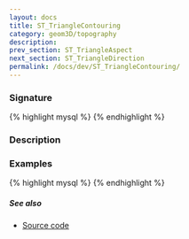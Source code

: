 ```yaml
---
layout: docs
title: ST_TriangleContouring
category: geom3D/topography
description: 
prev_section: ST_TriangleAspect
next_section: ST_TriangleDirection
permalink: /docs/dev/ST_TriangleContouring/
---
```


### Signature

{% highlight mysql %}
{% endhighlight %}

### Description

### Examples

{% highlight mysql %}
{% endhighlight %}

##### See also

* <a href="https://github.com/irstv/H2GIS/blob/51910b27b5dc2b3b4353bb43a683f8649628ea8d/h2spatial-ext/src/main/java/org/h2gis/h2spatialext/function/spatial/topography/ST_TriangleContouring.java" target="_blank">Source code</a>

